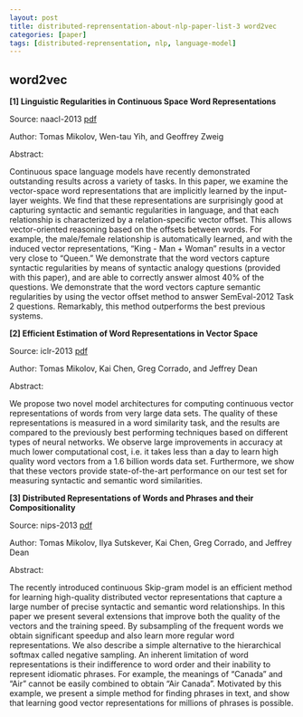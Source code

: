 ```yaml
---
layout: post
title: distributed-reprensentation-about-nlp-paper-list-3 word2vec
categories: [paper]
tags: [distributed-reprensentation, nlp, language-model]
---
```



## word2vec

**[1] Linguistic Regularities in Continuous Space Word Representations**

Source: naacl-2013 [pdf](http://research.microsoft.com/pubs/189726/rvecs.pdf)

Author: Tomas Mikolov, Wen-tau Yih, and Geoffrey Zweig

Abstract:

Continuous space language models have recently demonstrated outstanding results across a variety of tasks. In this paper, we examine the vector-space word representations that are implicitly learned by the input-layer weights. We find that these representations are surprisingly good at capturing syntactic and semantic regularities in language, and that each relationship is characterized by a relation-specific vector offset. This allows vector-oriented reasoning based on the offsets between words. For example, the male/female relationship is automatically learned, and with the induced vector representations, “King - Man + Woman” results in a vector very close to “Queen.” We demonstrate that the word vectors capture syntactic regularities by means of syntactic analogy questions (provided with this paper), and are able to correctly answer almost 40% of the questions. We demonstrate that the word vectors capture semantic regularities by using the vector offset method to answer SemEval-2012 Task 2 questions. Remarkably, this method outperforms the best previous systems.

**[2] Efficient Estimation of Word Representations in Vector Space**

Source: iclr-2013 [pdf](http://arxiv.org/pdf/1301.3781.pdf)

Author: Tomas Mikolov, Kai Chen, Greg Corrado, and Jeffrey Dean

Abstract:

We propose two novel model architectures for computing continuous vector representations of words from very large data sets. The quality of these representations is measured in a word similarity task, and the results are compared to the previously best performing techniques based on different types of neural networks. We observe large improvements in accuracy at much lower computational cost, i.e. it takes less than a day to learn high quality word vectors from a 1.6 billion words data set. Furthermore, we show that these vectors provide state-of-the-art performance on our test set for measuring syntactic and semantic word similarities.

**[3] Distributed Representations of Words and Phrases and their Compositionality**

Source: nips-2013 [pdf](http://arxiv.org/pdf/1310.4546.pdf)

Author: Tomas Mikolov, Ilya Sutskever, Kai Chen, Greg Corrado, and Jeffrey Dean

Abstract:

The recently introduced continuous Skip-gram model is an efficient method for learning high-quality distributed vector representations that capture a large number of precise syntactic and semantic word relationships. In this paper we present several extensions that improve both the quality of the vectors and the training speed. By subsampling of the frequent words we obtain significant speedup and also learn more regular word representations. We also describe a simple alternative to the hierarchical softmax called negative sampling. An inherent limitation of word representations is their indifference to word order and their inability to represent idiomatic phrases. For example, the meanings of “Canada” and “Air” cannot be easily combined to obtain “Air Canada”. Motivated by this example, we present a simple method for finding phrases in text, and show that learning good vector representations for millions of phrases is possible.


